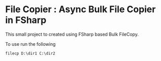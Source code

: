 # File Copier : Async Bulk File Copier in FSharp

This small project to created using FSharp based Bulk FileCopy.

To use run the following 
```
filecp D:\dir1 C:\dir2
```